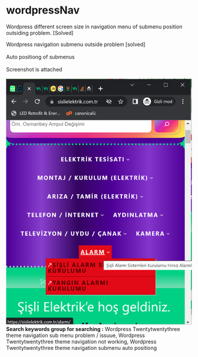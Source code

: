 # wordpressNav

Wordpress different screen size in navigation menu of submenu position outsiding problem. [Solved] 

Wordpress navigation submenu outside problem [solved]</br></br>
Auto positiong of submenus</br></br>
Screenshot is attached</br></br>
<img src='https://github.com/ayhanhzr/wordpressNav/blob/main/ss.png' />
<strong>Search keywords group for searching :</strong> Wordpress Twentytwentythree theme navigation sub menu problem / issuue, Wordpress Twentytwentythree theme navigation not working, Wordpress Twentytwentythree theme navigation submenu auto positiong 
